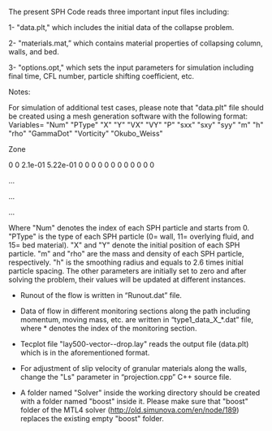 The present SPH Code reads three important input files including:

1- "data.plt," which includes the initial data of the collapse problem.

2- "materials.mat,” which contains material properties of collapsing column, walls, and bed.

3- "options.opt," which sets the input parameters for simulation including final time, CFL number, particle shifting coefficient, etc.


Notes:

For simulation of additional test cases, please note that "data.plt" file should be created using a mesh generation software with the following format:
Variables= "Num" "PType" "X" "Y" "VX" "VY" "P" "sxx" "sxy" "syy" "m" "h" "rho" "GammaDot" "Vorticity" "Okubo_Weiss" 

Zone

0	0	2.1e-01	5.22e-01	0	0	0	0	0	0	0	0	0	0	0	0

...

...

 ...
 
    

Where "Num" denotes the index of each SPH particle and starts from 0. "PType" is the type of each SPH particle (0= wall, 11= overlying fluid, and 15= bed material). "X" and "Y" denote the initial position of each SPH particle. "m" and "rho" are the mass and density of each SPH particle, respectively. "h" is the smoothing radius and equals to 2.6 times initial particle spacing. The other parameters are initially set to zero and after solving the problem, their values will be updated at different instances.

-	Runout of the flow is written in “Runout.dat” file.

-	Data of flow in different monitoring sections along the path including momentum, moving mass, etc. are written in “type1_data_X_*.dat” file, where * denotes the index of the monitoring section.  

-	Tecplot file "lay500-vector--drop.lay" reads the output file (data.plt) which is in the aforementioned format.  

-	For adjustment of slip velocity of granular materials along the walls, change the "Ls" parameter in “projection.cpp” C++ source file.

- A folder named "Solver" inside the working directory should be created with a folder named "boost" inside it.
 Please make sure that "boost" folder of the MTL4 solver (http://old.simunova.com/en/node/189) replaces the existing empty "boost" folder. 


